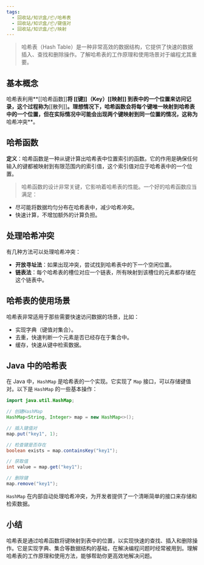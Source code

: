 ```yaml
---
tags:
  - 回收站/知识盒/📦/哈希表
  - 回收站/知识盒/📦/键值对
  - 回收站/知识盒/📦/映射
---
```


> 哈希表（Hash Table）是一种非常高效的数据结构，它提供了快速的数据插入、查找和删除操作。了解哈希表的工作原理和使用场景对于编程尤其重要。

## 基本概念

哈希表利用**[[哈希函数]]**将 [[键]]（Key）[[映射]] 到表中的一个位置来访问记录，这个过程称为**[[散列]]**。理想情况下，哈希函数会将每个键唯一映射到哈希表中的一个位置，但在实际情况中可能会出现两个键映射到同一位置的情况，这称为**哈希冲突**。

## 哈希函数

**定义**：哈希函数是一种从键计算出哈希表中位置索引的函数。它的作用是确保任何输入的键都被映射到有限范围内的索引值，这个索引值对应于哈希表中的一个位置。

> 哈希函数的设计非常关键，它影响着哈希表的性能。一个好的哈希函数应当满足：

- 尽可能将数据均匀分布在哈希表中，减少哈希冲突。
- 快速计算，不增加额外的计算负担。

## 处理哈希冲突

有几种方法可以处理哈希冲突：

- **开放寻址法**：如果出现冲突，尝试找到哈希表中的下一个空闲位置。
- **链表法**：每个哈希表的槽位对应一个链表，所有映射到该槽位的元素都存储在这个链表中。

## 哈希表的使用场景

哈希表非常适用于那些需要快速访问数据的场景，比如：

- 实现字典（键值对集合）。
- 去重，快速判断一个元素是否已经存在于集合中。
- 缓存，快速从键中检索数据。

## Java 中的哈希表

在 Java 中，`HashMap` 是哈希表的一个实现。它实现了 `Map` 接口，可以存储键值对。以下是 `HashMap` 的一些基本操作：

```java
import java.util.HashMap;

// 创建HashMap
HashMap<String, Integer> map = new HashMap<>();

// 插入键值对
map.put("key1", 1);

// 检查键是否存在
boolean exists = map.containsKey("key1");

// 获取值
int value = map.get("key1");

// 删除键
map.remove("key1");
```

`HashMap` 在内部自动处理哈希冲突，为开发者提供了一个清晰简单的接口来存储和检索数据。

## 小结

哈希表是通过哈希函数将键映射到表中的位置，以实现快速的查找、插入和删除操作。它是实现字典、集合等数据结构的基础，在解决编程问题时经常被用到。理解哈希表的工作原理和使用方法，能够帮助你更高效地解决问题。
